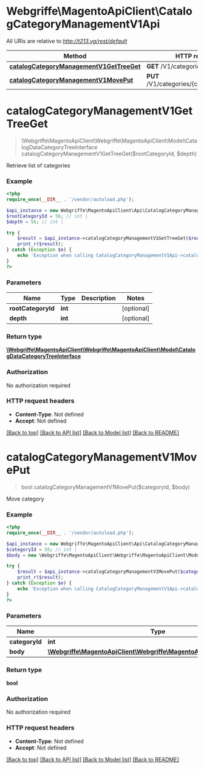 # Webgriffe\MagentoApiClient\CatalogCategoryManagementV1Api

All URIs are relative to *http://t213.vg/rest/default*

Method | HTTP request | Description
------------- | ------------- | -------------
[**catalogCategoryManagementV1GetTreeGet**](CatalogCategoryManagementV1Api.md#catalogCategoryManagementV1GetTreeGet) | **GET** /V1/categories | 
[**catalogCategoryManagementV1MovePut**](CatalogCategoryManagementV1Api.md#catalogCategoryManagementV1MovePut) | **PUT** /V1/categories/{categoryId}/move | 


# **catalogCategoryManagementV1GetTreeGet**
> \Webgriffe\MagentoApiClient\Webgriffe\MagentoApiClient\Model\CatalogDataCategoryTreeInterface catalogCategoryManagementV1GetTreeGet($rootCategoryId, $depth)



Retrieve list of categories

### Example
```php
<?php
require_once(__DIR__ . '/vendor/autoload.php');

$api_instance = new Webgriffe\MagentoApiClient\Api\CatalogCategoryManagementV1Api();
$rootCategoryId = 56; // int | 
$depth = 56; // int | 

try {
    $result = $api_instance->catalogCategoryManagementV1GetTreeGet($rootCategoryId, $depth);
    print_r($result);
} catch (Exception $e) {
    echo 'Exception when calling CatalogCategoryManagementV1Api->catalogCategoryManagementV1GetTreeGet: ', $e->getMessage(), PHP_EOL;
}
?>
```

### Parameters

Name | Type | Description  | Notes
------------- | ------------- | ------------- | -------------
 **rootCategoryId** | **int**|  | [optional]
 **depth** | **int**|  | [optional]

### Return type

[**\Webgriffe\MagentoApiClient\Webgriffe\MagentoApiClient\Model\CatalogDataCategoryTreeInterface**](../Model/CatalogDataCategoryTreeInterface.md)

### Authorization

No authorization required

### HTTP request headers

 - **Content-Type**: Not defined
 - **Accept**: Not defined

[[Back to top]](#) [[Back to API list]](../../README.md#documentation-for-api-endpoints) [[Back to Model list]](../../README.md#documentation-for-models) [[Back to README]](../../README.md)

# **catalogCategoryManagementV1MovePut**
> bool catalogCategoryManagementV1MovePut($categoryId, $body)



Move category

### Example
```php
<?php
require_once(__DIR__ . '/vendor/autoload.php');

$api_instance = new Webgriffe\MagentoApiClient\Api\CatalogCategoryManagementV1Api();
$categoryId = 56; // int | 
$body = new \Webgriffe\MagentoApiClient\Webgriffe\MagentoApiClient\Model\Body32(); // \Webgriffe\MagentoApiClient\Webgriffe\MagentoApiClient\Model\Body32 | 

try {
    $result = $api_instance->catalogCategoryManagementV1MovePut($categoryId, $body);
    print_r($result);
} catch (Exception $e) {
    echo 'Exception when calling CatalogCategoryManagementV1Api->catalogCategoryManagementV1MovePut: ', $e->getMessage(), PHP_EOL;
}
?>
```

### Parameters

Name | Type | Description  | Notes
------------- | ------------- | ------------- | -------------
 **categoryId** | **int**|  |
 **body** | [**\Webgriffe\MagentoApiClient\Webgriffe\MagentoApiClient\Model\Body32**](../Model/\Webgriffe\MagentoApiClient\Webgriffe\MagentoApiClient\Model\Body32.md)|  | [optional]

### Return type

**bool**

### Authorization

No authorization required

### HTTP request headers

 - **Content-Type**: Not defined
 - **Accept**: Not defined

[[Back to top]](#) [[Back to API list]](../../README.md#documentation-for-api-endpoints) [[Back to Model list]](../../README.md#documentation-for-models) [[Back to README]](../../README.md)

